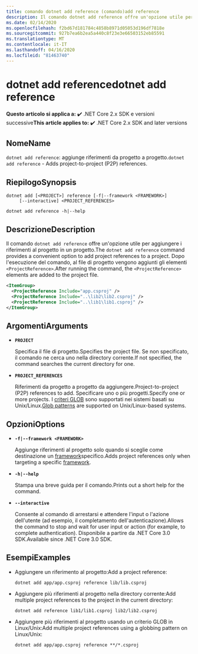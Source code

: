 ```yaml
---
title: comando dotnet add reference (comando)add reference
description: Il comando dotnet add reference offre un'opzione utile per aggiungere riferimenti da progetto a progetto.
ms.date: 02/14/2020
ms.openlocfilehash: f2bd67d181784c4858b8971d05053d196df7818e
ms.sourcegitcommit: 927b7ea6b2ea5a440c8f23e3e66503152eb85591
ms.translationtype: MT
ms.contentlocale: it-IT
ms.lasthandoff: 04/16/2020
ms.locfileid: "81463740"
---
```

# <a name="dotnet-add-reference"></a><span data-ttu-id="b4757-103">dotnet add reference</span><span class="sxs-lookup"><span data-stu-id="b4757-103">dotnet add reference</span></span>

<span data-ttu-id="b4757-104">**Questo articolo si applica a:** ✔️ .NET Core 2.x SDK e versioni successive</span><span class="sxs-lookup"><span data-stu-id="b4757-104">**This article applies to:** ✔️ .NET Core 2.x SDK and later versions</span></span>

## <a name="name"></a><span data-ttu-id="b4757-105">Nome</span><span class="sxs-lookup"><span data-stu-id="b4757-105">Name</span></span>

<span data-ttu-id="b4757-106">`dotnet add reference`: aggiunge riferimenti da progetto a progetto.</span><span class="sxs-lookup"><span data-stu-id="b4757-106">`dotnet add reference` - Adds project-to-project (P2P) references.</span></span>

## <a name="synopsis"></a><span data-ttu-id="b4757-107">Riepilogo</span><span class="sxs-lookup"><span data-stu-id="b4757-107">Synopsis</span></span>

```dotnetcli
dotnet add [<PROJECT>] reference [-f|--framework <FRAMEWORK>]
     [--interactive] <PROJECT_REFERENCES>

dotnet add reference -h|--help
```

## <a name="description"></a><span data-ttu-id="b4757-108">Descrizione</span><span class="sxs-lookup"><span data-stu-id="b4757-108">Description</span></span>

<span data-ttu-id="b4757-109">Il comando `dotnet add reference` offre un'opzione utile per aggiungere i riferimenti al progetto in un progetto.</span><span class="sxs-lookup"><span data-stu-id="b4757-109">The `dotnet add reference` command provides a convenient option to add project references to a project.</span></span> <span data-ttu-id="b4757-110">Dopo l'esecuzione del comando, al file di progetto vengono aggiunti gli elementi `<ProjectReference>`.</span><span class="sxs-lookup"><span data-stu-id="b4757-110">After running the command, the `<ProjectReference>` elements are added to the project file.</span></span>

```xml
<ItemGroup>
  <ProjectReference Include="app.csproj" />
  <ProjectReference Include="..\lib2\lib2.csproj" />
  <ProjectReference Include="..\lib1\lib1.csproj" />
</ItemGroup>
```

## <a name="arguments"></a><span data-ttu-id="b4757-111">Argomenti</span><span class="sxs-lookup"><span data-stu-id="b4757-111">Arguments</span></span>

- **`PROJECT`**

  <span data-ttu-id="b4757-112">Specifica il file di progetto.</span><span class="sxs-lookup"><span data-stu-id="b4757-112">Specifies the project file.</span></span> <span data-ttu-id="b4757-113">Se non specificato, il comando ne cerca uno nella directory corrente.</span><span class="sxs-lookup"><span data-stu-id="b4757-113">If not specified, the command searches the current directory for one.</span></span>

- **`PROJECT_REFERENCES`**

  <span data-ttu-id="b4757-114">Riferimenti da progetto a progetto da aggiungere.</span><span class="sxs-lookup"><span data-stu-id="b4757-114">Project-to-project (P2P) references to add.</span></span> <span data-ttu-id="b4757-115">Specificare uno o più progetti.</span><span class="sxs-lookup"><span data-stu-id="b4757-115">Specify one or more projects.</span></span> <span data-ttu-id="b4757-116">I [criteri GLOB](https://en.wikipedia.org/wiki/Glob_(programming)) sono supportati nei sistemi basati su Unix/Linux.</span><span class="sxs-lookup"><span data-stu-id="b4757-116">[Glob patterns](https://en.wikipedia.org/wiki/Glob_(programming)) are supported on Unix/Linux-based systems.</span></span>

## <a name="options"></a><span data-ttu-id="b4757-117">Opzioni</span><span class="sxs-lookup"><span data-stu-id="b4757-117">Options</span></span>

- **`-f|--framework <FRAMEWORK>`**

  <span data-ttu-id="b4757-118">Aggiunge riferimenti al progetto solo quando si sceglie come destinazione un [framework](../../standard/frameworks.md)specifico.</span><span class="sxs-lookup"><span data-stu-id="b4757-118">Adds project references only when targeting a specific [framework](../../standard/frameworks.md).</span></span>

- **`-h|--help`**

  <span data-ttu-id="b4757-119">Stampa una breve guida per il comando.</span><span class="sxs-lookup"><span data-stu-id="b4757-119">Prints out a short help for the command.</span></span>

- **`--interactive`**

  <span data-ttu-id="b4757-120">Consente al comando di arrestarsi e attendere l'input o l'azione dell'utente (ad esempio, il completamento dell'autenticazione).</span><span class="sxs-lookup"><span data-stu-id="b4757-120">Allows the command to stop and wait for user input or action (for example, to complete authentication).</span></span> <span data-ttu-id="b4757-121">Disponibile a partire da .NET Core 3.0 SDK.</span><span class="sxs-lookup"><span data-stu-id="b4757-121">Available since .NET Core 3.0 SDK.</span></span>

## <a name="examples"></a><span data-ttu-id="b4757-122">Esempi</span><span class="sxs-lookup"><span data-stu-id="b4757-122">Examples</span></span>

- <span data-ttu-id="b4757-123">Aggiungere un riferimento al progetto:</span><span class="sxs-lookup"><span data-stu-id="b4757-123">Add a project reference:</span></span>

  ```dotnetcli
  dotnet add app/app.csproj reference lib/lib.csproj
  ```

- <span data-ttu-id="b4757-124">Aggiungere più riferimenti al progetto nella directory corrente:</span><span class="sxs-lookup"><span data-stu-id="b4757-124">Add multiple project references to the project in the current directory:</span></span>

  ```dotnetcli
  dotnet add reference lib1/lib1.csproj lib2/lib2.csproj
  ```

- <span data-ttu-id="b4757-125">Aggiungere più riferimenti al progetto usando un criterio GLOB in Linux/Unix:</span><span class="sxs-lookup"><span data-stu-id="b4757-125">Add multiple project references using a globbing pattern on Linux/Unix:</span></span>

  ```dotnetcli
  dotnet add app/app.csproj reference **/*.csproj
  ```
